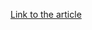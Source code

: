[Link to the article](https://securelist.com/apt10-sophisticated-multi-layered-loader-ecipekac-discovered-in-a41apt-campaign/101519/)

